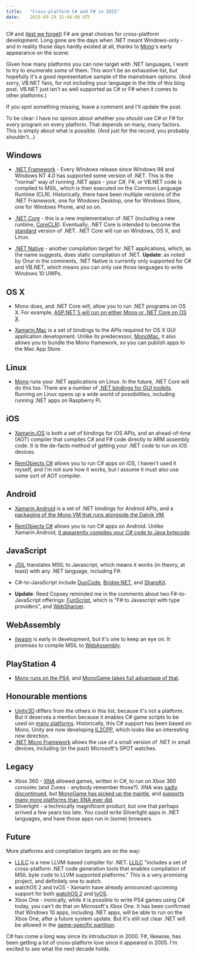 ```yaml
---
title:   "Cross-platform C# and F# in 2015"
date:    2015-09-19 15:44:00 UTC
---
```


C# and ([lest we forget](https://github.com/Microsoft/visualfsharp/issues/544)) F# are great choices for cross-platform development. Long gone are the days when .NET meant Windows-only - and in reality those days hardly existed at all, thanks to [Mono](http://www.mono-project.com)'s early appearance on the scene.

Given how many platforms you can now target with .NET languages, I want to try to enumerate *some* of them. This won't be an exhaustive list, but hopefully it's a good representative sample of the mainstream options. (And sorry, VB.NET fans, for not including your language in the title of this blog post. VB.NET just isn't as well supported as C# or F# when it comes to other platforms.)

If you spot something missing, leave a comment and I'll update the post.

To be clear: I have no opinion about whether you *should* use C# or F# for every program on every platform. That depends on many, many factors. This is simply about what is possible. (And just for the record, you probably shouldn't...)

## Windows

* [.NET Framework](https://en.wikipedia.org/wiki/.NET_Framework) - Every Windows release since Windows 98 and Windows NT 4.0 has supported some version of .NET. This is the "normal" way of running .NET apps - your C#, F#, or VB.NET code is compiled to MSIL, which is then executed on the Common Language Runtime (CLR). Historically, there have been multiple versions of the .NET Framework, one for Windows Desktop, one for Windows Store, one for Windows Phone, and so on.

* [.NET Core](http://blogs.msdn.com/b/dotnet/archive/2014/12/04/introducing-net-core.aspx) - this is a new implementation of .NET (including a new runtime, [CoreCLR](https://github.com/dotnet/coreclr)). Eventually, .NET Core is intended to become the [standard](https://xkcd.com/927/) version of .NET. .NET Core will run on Windows, OS X, and Linux.

* [.NET Native](http://blogs.msdn.com/b/dotnet/archive/2014/04/02/announcing-net-native-preview.aspx) - another compilation target for .NET applications, which, as the name suggests, does static compilation of .NET. **Update**: as noted by Onur in the comments, .NET Native is currently only supported for C# and VB.NET, which means you can only use those languages to write Windows 10 UWPs.

## OS X

* Mono does, and .NET Core will, allow you to run .NET programs on OS X. For example, [ASP.NET 5 will run on either Mono or .NET Core on OS X](http://docs.asp.net/en/latest/getting-started/installing-on-mac.html#install-the-net-execution-environment-dnx).

* [Xamarin.Mac](https://xamarin.com/platform#desktop) is a set of bindings to the APIs required for OS X GUI application development. Unlike its predecessor, [MonoMac](http://www.mono-project.com/docs/tools+libraries/libraries/monomac/), it also allows you to bundle the Mono framework, so you can publish apps to the Mac App Store.

## Linux

* [Mono](http://www.mono-project.com/) runs your .NET applications on Linux. In the future, .NET Core will do this too. There are a number of [.NET bindings for GUI toolkits](http://www.mono-project.com/docs/gui/). Running on Linux opens up a wide world of possibilities, including running .NET apps on Raspberry Pi.

## iOS

* [Xamarin.iOS](https://xamarin.com/platform#ios) is both a set of bindings for iOS APIs, and an ahead-of-time (AOT) compiler that compiles C# and F# code directly to ARM assembly code. It is the de-facto method of getting your .NET code to run on iOS devices.

* [RemObjects C#](http://www.elementscompiler.com/elements/hydrogene/) allows you to run C# apps on iOS, I haven't used it myself, and I'm not sure how it works, but I assume it must also use some sort of AOT compiler.

## Android

* [Xamarin.Android](https://xamarin.com/platform#android) is a set of .NET bindings for Android APIs, and a [packaging of the Mono VM that runs alongside the Dalvik VM](http://tirania.org/blog/archive/2011/Apr-06.html).

* [RemObjects C#](http://www.elementscompiler.com/elements/hydrogene/) allows you to run C# apps on Android. Unlike Xamarin.Android, [it apparently compiles your C# code to Java bytecode](http://docs.elementscompiler.com/Platforms/Java/).

## JavaScript

* [JSIL](http://www.jsil.org) translates MSIL to Javascript, which means it works (in theory, at least) with any .NET language, including F#.

* C#-to-JavaScript include [DuoCode](http://duoco.de), [Bridge.NET](http://bridge.net), and [SharpKit](http://sharpkit.net).

* **Update**: Reed Copsey reminded me in the comments about two F#-to-JavaScript offerings: [FunScript](http://funscript.info/), which is "F# to Javascript with type providers", and [WebSharper](http://websharper.com/).

## WebAssembly

* [ilwasm](https://github.com/WebAssembly/ilwasm) is early in development, but it's one to keep an eye on. It promises to compile MSIL to [WebAssembly](https://brendaneich.com/2015/06/from-asm-js-to-webassembly/).

## PlayStation 4

* [Mono runs on the PS4](http://tirania.org/blog/archive/2014/Apr-14.html), and [MonoGame takes full advantage of that](http://www.monogame.net/2014/03/23/monogame-for-playstation-4/).

## Honourable mentions

* [Unity3D](https://unity3d.com) differs from the others in this list, because it's not a platform. But it deserves a mention because it enables C# game scripts to be used on [many platforms](https://unity3d.com/unity/multiplatform). Historically, this C# support has been based on Mono. Unity are now developing [IL2CPP](http://blogs.unity3d.com/2014/05/20/the-future-of-scripting-in-unity/), which looks like an interesting new direction.
* [.NET Micro Framework](http://www.netmf.com/) allows the use of a small version of .NET in small devices, including (in the past) Microsoft's SPOT watches.

## Legacy

* Xbox 360 - [XNA](https://en.wikipedia.org/wiki/Microsoft_XNA) allowed games, written in C#, to run on Xbox 360 consoles (and Zunes - anybody remember those?). XNA was [sadly discontinued](http://www.polygon.com/2013/1/31/3939230/microsoft-has-no-plans-for-future-versions-of-xna-software), but [MonoGame has picked up the mantle](http://darkgenesis.zenithmoon.com/xna-is-no-more-as-the-phoenix-rises-from-the-ashes/), and [supports many more platforms than XNA ever did](http://www.monogame.net/about/).
* Silverlight - a technically magnificent product, but one that perhaps arrived a few years too late. You could write Silverlight apps in .NET languages, and have those apps run in (some) browsers.

## Future

More platforms and compilation targets are on the way:

* [LLILC](https://www.dotnetfoundation.org/blog/announcing-llilc-llvm-for-dotnet) is a new LLVM-based compiler for .NET. [LLILC](https://github.com/dotnet/llilc) "includes a set of cross-platform .NET code generation tools that enables compilation of MSIL byte code to LLVM supported platforms." This is a very promising project, and definitely one to watch.
* watchOS 2 and tvOS - Xamarin have already announced upcoming support for both [watchOS 2](https://blog.xamarin.com/watchos-2-preview-and-updates/) and [tvOS](https://blog.xamarin.com/now-playing-ios9-up-next-tvos/).
* Xbox One - ironically, while it is possible to write PS4 games using C# today, you can't do that on Microsoft's Xbox One. It has been confirmed that Windows 10 apps, including .NET apps, will be able to run on the Xbox One, after a future system update. But it's still not clear .NET will be allowed in the [game-specific partition](http://wccftech.com/xbox-one-architecture-explained-runs-windows-8-virtually-indistinguishable/).

C# has come a long way since its introduction in 2000. F#, likewise, has been getting a lot of cross-platform love since it appeared in 2005. I'm excited to see what the next decade holds.